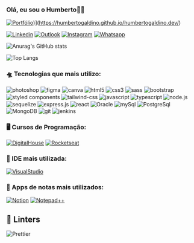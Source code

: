 ### Olá, eu sou o Humberto👌🏼

[![Portfólio](https://img.shields.io/badge/Portf%C3%B3lio-blue)](https://img.shields.io/badge/Portf%C3%B3lio-97C900?style=for-the-badge))](https://humbertogaldino.github.io/humbertogaldino.dev/)

[![Linkedin](https://img.shields.io/badge/LinkedIn-512BD4?style=for-the-badge&logo=linkedin&logoColor=white)](https://www.linkedin.com/in/humberto-galdino/)
<a href="mailto:humberto.galdino@live.com"><img alt="Outlook" src="https://img.shields.io/badge/humberto.galdino@live.com-0078D4?style=for-the-badge&logo=mailboxdotorg&logoColor=white"></a>
[![Instagram](https://img.shields.io/badge/Instagram-E4405F?style=for-the-badge&logo=instagram&logoColor=white)](https://www.instagram.com/humberto.galdino/)
[![Whatsapp](https://img.shields.io/badge/WhatsApp-25D366?style=for-the-badge&logo=whatsapp&logoColor=white)](https://wa.me/5562999742142?text=Ol%C3%A1+Humberto%2C+visualizei+seu+perfil+no+GitHub)

![Anurag's GitHub stats](https://github-readme-stats.vercel.app/api?username=HumbertoGaldino&show_icons=true&theme=tokyonight)

![Top Langs](https://github-readme-stats.vercel.app/api/top-langs/?username=HumbertoGaldino&layout=compact&theme=tokyonight)

### 🛸 Tecnologias que mais utilizo:

<div style="display: inline_block">
    <img align='center' alt="photoshop" src="https://img.shields.io/badge/Adobe%20Photoshop-31A8FF?style=for-the-badge&logo=Adobe%20Photoshop&logoColor=black">
    <img align='center' alt="figma" src="https://img.shields.io/badge/Figma-F24E1E?style=for-the-badge&logo=figma&logoColor=white">
    <img align='center' alt="canva" src="https://img.shields.io/badge/Canva-%2300C4CC.svg?&style=for-the-badge&logo=Canva&logoColor=white">
    <img align='center' alt="html5" src="https://img.shields.io/badge/HTML5-E34F26?style=for-the-badge&logo=html5&logoColor=white">
    <img align='center' alt="css3" src="https://img.shields.io/badge/CSS3-1572B6?style=for-the-badge&logo=css3&logoColor=white">
    <img align='center' alt="sass" src="https://img.shields.io/badge/Sass-CC6699?style=for-the-badge&logo=sass&logoColor=white">
    <img align='center' alt="bootstrap" src="https://img.shields.io/badge/Bootstrap-563D7C?style=for-the-badge&logo=bootstrap&logoColor=white">
    <img align='center' alt="styled components" src="https://img.shields.io/badge/styled--components-DB7093?style=for-the-badge&logo=styled-components&logoColor=white">
    <img align='center' alt="tailwind-css" src="https://img.shields.io/badge/Tailwind_CSS-38B2AC?style=for-the-badge&logo=tailwind-css&logoColor=white">    
    <img align='center' alt="javascript" src="https://img.shields.io/badge/JavaScript-323330?style=for-the-badge&logo=javascript&logoColor=F7DF1E">
    <img align='center' alt="typescript" src="https://img.shields.io/badge/TypeScript-007ACC?style=for-the-badge&logo=typescript&logoColor=white">
    <img align='center' alt="node.js" src="https://img.shields.io/badge/Node.js-43853D?style=for-the-badge&logo=node.js&logoColor=white">
    <img align='center' alt="sequelize" src="https://img.shields.io/badge/sequelize-323330?style=for-the-badge&logo=sequelize&logoColor=blue">
    <img align='center' alt="express.js" src="https://img.shields.io/badge/Express.js-404D59?style=for-the-badge">
    <img align='center' alt="react" src="https://img.shields.io/badge/React-20232A?style=for-the-badge&logo=react&logoColor=61DAFB">
    <img align='center' alt="Oracle" src="https://img.shields.io/badge/Oracle-F80000?style=for-the-badge&logo=Oracle&logoColor=white">
    <img align='center' alt="mySql" src="https://img.shields.io/badge/MySQL-00000F?style=for-the-badge&logo=mysql&logoColor=white">
    <img align='center' alt="PostgreSql" src="https://img.shields.io/badge/PostgreSQL-316192?style=for-the-badge&logo=postgresql&logoColor=white">
    <img align='center' alt="MongoDB" src="https://img.shields.io/badge/MongoDB-4EA94B?style=for-the-badge&logo=mongodb&logoColor=white">
    <img align='center' alt="git" src="https://img.shields.io/badge/GIT-E44C30?style=for-the-badge&logo=git&logoColor=white">
    <img align='center' alt="jenkins" src="https://img.shields.io/badge/Jenkins-D24939?style=for-the-badge&logo=Jenkins&logoColor=white">
</div>

### 🖥️ Cursos de Programação:
[![DigitalHouse](https://img.shields.io/badge/DigitalHouse-E60012?style=for-the-badge&logo&logoColor=white>)](https://www.digitalhouse.com/br)
[![Rocketseat](https://img.shields.io/badge/Rocketseat-%237159c1?style=for-the-badge&logo=ghost)](https://app.rocketseat.com.br)

### 🤖 IDE mais utilizada:

[![VisualStudio](https://img.shields.io/badge/Visual_Studio_Code-0078D4?style=for-the-badge&logo=visual%20studio%20code&logoColor=white)](https://code.visualstudio.com/)

### 📝 Apps de notas mais utilizados:
[![Notion](https://img.shields.io/badge/Notion-000000?style=for-the-badge&logo=notion&logoColor=white)](https://www.notion.so/)
[![Notepad++](https://img.shields.io/badge/Notepad++-90E59A.svg?style=for-the-badge&logo=notepad%2B%2B&logoColor=black)](https://notepad-plus-plus.org/)

## 🧐 Linters
![Prettier](https://img.shields.io/badge/prettier-1A2C34?style=for-the-badge&logo=prettier&logoColor=F7BA3E)


